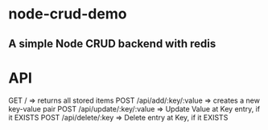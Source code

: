 # node-crud-demo


## A simple Node CRUD backend with redis

# API

 GET / => returns all stored items
 POST /api/add/:key/:value => creates a new key-value pair
 POST /api/update/:key/:value => Update Value at Key entry, if it EXISTS
 POST /api/delete/:key => Delete entry at Key, if it EXISTS
